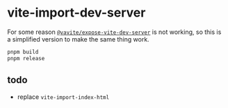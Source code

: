 # vite-import-dev-server

For some reason [`@vavite/expose-vite-dev-server`](https://github.com/cyco130/vavite/blob/3cf52a5bd25deadde0949a52be31af1ad04c36d8/packages/expose-vite-dev-server/readme.md) is not working, so this is a simplified version to make the same thing work.

```sh
pnpm build
pnpm release
```

## todo

- replace `vite-import-index-html`
